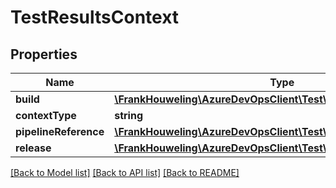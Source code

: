 # TestResultsContext

## Properties
Name | Type | Description | Notes
------------ | ------------- | ------------- | -------------
**build** | [**\FrankHouweling\AzureDevOpsClient\Test\Model\BuildReference**](BuildReference.md) |  | [optional] 
**contextType** | **string** |  | [optional] 
**pipelineReference** | [**\FrankHouweling\AzureDevOpsClient\Test\Model\PipelineReference**](PipelineReference.md) |  | [optional] 
**release** | [**\FrankHouweling\AzureDevOpsClient\Test\Model\ReleaseReference**](ReleaseReference.md) |  | [optional] 

[[Back to Model list]](../README.md#documentation-for-models) [[Back to API list]](../README.md#documentation-for-api-endpoints) [[Back to README]](../README.md)


